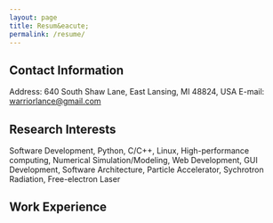 ```yaml
---
layout: page
title: Resum&eacute;
permalink: /resume/
---
```


## Contact Information
Address: 640 South Shaw Lane, East Lansing, MI 48824, USA
E-mail: warriorlance@gmail.com

## Research Interests
Software Development, Python, C/C++, Linux, High-performance computing,
Numerical Simulation/Modeling, Web Development, GUI Development,
Software Architecture, Particle Accelerator, Sychrotron Radiation, Free-electron Laser

## Work Experience

